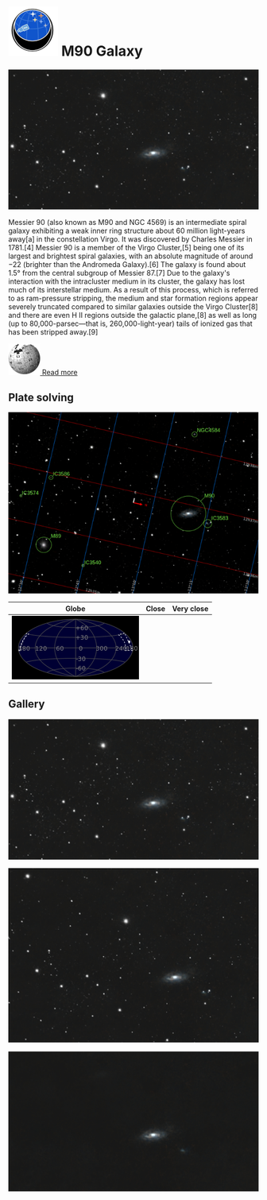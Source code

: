 # ![](..//Imaging//Common/pyl-tiny.png) M90 Galaxy
![](..//Imaging//HD/M90_Galaxy+00+co.jpg)

Messier 90 (also known as M90 and NGC 4569) is an intermediate spiral galaxy exhibiting a weak inner ring structure about 60 million light-years away[a] in the constellation Virgo. It was discovered by Charles Messier in 1781.[4] Messier 90 is a member of the Virgo Cluster,[5] being one of its largest and brightest spiral galaxies, with an absolute magnitude of around −22 (brighter than the Andromeda Galaxy).[6] The galaxy is found about 1.5° from the central subgroup of Messier 87.[7] Due to the galaxy's interaction with the intracluster medium in its cluster, the galaxy has lost much of its interstellar medium. As a result of this process, which is referred to as ram-pressure stripping, the medium and star formation regions appear severely truncated compared to similar galaxies outside the Virgo Cluster[8] and there are even H II regions outside the galactic plane,[8] as well as long (up to 80,000-parsec—that is, 260,000-light-year) tails of ionized gas that has been stripped away.[9]

[![](..//Imaging//Common/Wikipedia.png) Read more](https://en.wikipedia.org/wiki/Messier_90)
## Plate solving 


![IMG](..//Imaging//HD/M90_Galaxy_Annotated.jpg)


| Globe | Close | Very close |
| ----- | ----- | ----- |
|![IMG](..//Imaging//HD/M90_Galaxy_Globe.jpg) 

## Gallery
![IMG](..//Imaging//HD/M90_Galaxy+00+co.jpg) 

![IMG](..//Imaging//HD/M90_Galaxy+01+co.jpg) 

![](..//Imaging//HD/M90_Galaxy+00+bg.jpg)
